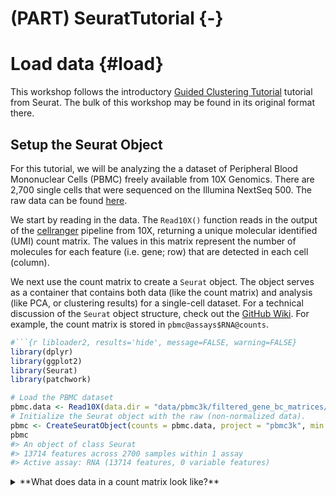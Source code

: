 # (PART) SeuratTutorial {-} 

# Load data {#load}


This workshop follows the introductory [Guided Clustering Tutorial](https://satijalab.org/seurat/articles/pbmc3k_tutorial.html) tutorial from Seurat. 
The bulk of this workshop may be found in its original format there.


## Setup the Seurat Object

For this tutorial, we will be analyzing the a dataset of Peripheral Blood Mononuclear Cells (PBMC) freely available from 10X Genomics. There are 2,700 single cells that were sequenced on the Illumina NextSeq 500. The raw data can be found [here](https://cf.10xgenomics.com/samples/cell/pbmc3k/pbmc3k_filtered_gene_bc_matrices.tar.gz).

We start by reading in the data. The `Read10X()` function reads in the output of the [cellranger](https://support.10xgenomics.com/single-cell-gene-expression/software/pipelines/latest/what-is-cell-ranger) pipeline from 10X, returning a unique molecular identified (UMI) count matrix. The values in this matrix represent the number of molecules for each feature (i.e. gene; row) that are detected in each cell (column).

We next use the count matrix to create a `Seurat` object. The object serves as a container that contains both data (like the count matrix) and analysis (like PCA, or clustering results) for a single-cell dataset. For a technical discussion of the `Seurat` object structure, check out the [GitHub Wiki](https://github.com/satijalab/seurat/wiki). For example, the count matrix is stored in `pbmc@assays$RNA@counts`.






```r
#```{r libloader2, results='hide', message=FALSE, warning=FALSE} 
library(dplyr)
library(ggplot2)
library(Seurat)
library(patchwork)
```


```r
# Load the PBMC dataset
pbmc.data <- Read10X(data.dir = "data/pbmc3k/filtered_gene_bc_matrices/hg19/")
# Initialize the Seurat object with the raw (non-normalized data).
pbmc <- CreateSeuratObject(counts = pbmc.data, project = "pbmc3k", min.cells = 3, min.features = 200)
pbmc
#> An object of class Seurat 
#> 13714 features across 2700 samples within 1 assay 
#> Active assay: RNA (13714 features, 0 variable features)
```

<details>
  <summary>**What does data in a count matrix look like?**</summary>


```r
# Lets examine a few genes in the first thirty cells
pbmc.data[c("CD3D","TCL1A","MS4A1"), 1:30]
#> 3 x 30 sparse Matrix of class "dgCMatrix"
#>    [[ suppressing 30 column names 'AAACATACAACCAC-1', 'AAACATTGAGCTAC-1', 'AAACATTGATCAGC-1' ... ]]
#>                                                            
#> CD3D  4 . 10 . . 1 2 3 1 . . 2 7 1 . . 1 3 . 2  3 . . . . .
#> TCL1A . .  . . . . . . 1 . . . . . . . . . . .  . 1 . . . .
#> MS4A1 . 6  . . . . . . 1 1 1 . . . . . . . . . 36 1 2 . . 2
#>              
#> CD3D  3 4 1 5
#> TCL1A . . . .
#> MS4A1 . . . .
```

The `.` values in the matrix represent 0s (no molecules detected). Since most values in an scRNA-seq matrix are 0,  Seurat uses a sparse-matrix representation whenever possible. This results in significant memory and speed savings for Drop-seq/inDrop/10x data.


```r
dense.size <- object.size(as.matrix(pbmc.data))
dense.size
#> 709591472 bytes
sparse.size <- object.size(pbmc.data)
sparse.size
#> 29905192 bytes
dense.size / sparse.size
#> 23.7 bytes
```

</details>



